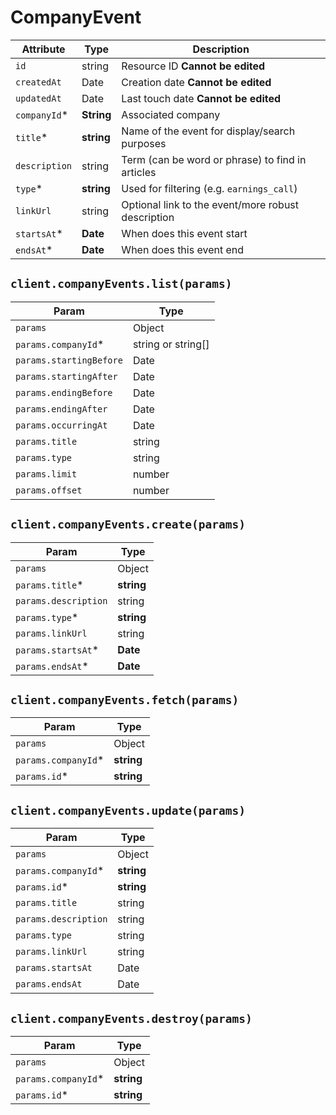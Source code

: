 # CompanyEvent

| Attribute | Type | Description |
| --------- | ---- | ----------- |
| `id`          | string     | Resource ID **Cannot be edited** |
| `createdAt`   | Date       | Creation date **Cannot be edited** |
| `updatedAt`   | Date       | Last touch date **Cannot be edited** |
| `companyId`*  | **String** | Associated company |
| `title`*      | **string** | Name of the event for display/search purposes |
| `description` | string     | Term (can be word or phrase) to find in articles |
| `type`*       | **string** | Used for filtering (e.g. `earnings_call`) |
| `linkUrl`     | string     | Optional link to the event/more robust description |
| `startsAt`*   | **Date**   | When does this event start |
| `endsAt`*     | **Date**   | When does this event end |

## `client.companyEvents.list(params)`

| Param | Type |
|-------|------|
| `params`                | Object |
| `params.companyId`*     | string or string[] |
| `params.startingBefore` | Date |
| `params.startingAfter`  | Date |
| `params.endingBefore`   | Date |
| `params.endingAfter`    | Date |
| `params.occurringAt`    | Date |
| `params.title`          | string |
| `params.type`           | string |
| `params.limit`          | number |
| `params.offset`         | number |

## `client.companyEvents.create(params)`

| Param | Type |
|-------|------|
| `params`             | Object |
| `params.title`*      | **string** |
| `params.description` | string |
| `params.type`*       | **string** |
| `params.linkUrl`     | string |
| `params.startsAt`*   | **Date** |
| `params.endsAt`*     | **Date** |

## `client.companyEvents.fetch(params)`

| Param | Type |
|-------|------|
| `params`             | Object |
| `params.companyId`*  | **string** |
| `params.id`*         | **string** |

## `client.companyEvents.update(params)`

| Param | Type |
|-------|------|
| `params`             | Object |
| `params.companyId`*  | **string** |
| `params.id`*         | **string** |
| `params.title`       | string |
| `params.description` | string |
| `params.type`        | string |
| `params.linkUrl`     | string |
| `params.startsAt`    | Date |
| `params.endsAt`      | Date |

## `client.companyEvents.destroy(params)`

| Param | Type |
|-------|------|
| `params`             | Object |
| `params.companyId`*  | **string** |
| `params.id`*         | **string** |

